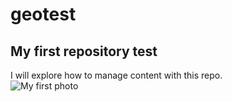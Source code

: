 # geotest
## My first repository test
I will explore how to manage content with this repo.   
![My first photo](http://geology.com/state-map/maps/kentucky-county-map.gif)